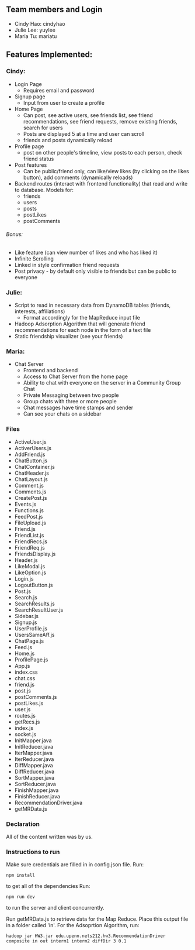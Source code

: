 ## Team members and Login

- Cindy Hao: cindyhao
- Julie Lee: yuylee
- Maria Tu: mariatu

## Features Implemented:

### Cindy:

- Login Page
  - Requires email and password
- Signup page
  - Input from user to create a profile
- Home Page
  - Can post, see active users, see friends list, see friend recommendations, see friend requests, remove existing friends, search for users
  - Posts are displayed 5 at a time and user can scroll
  - friends and posts dynamically reload
- Profile page
  - post on other people's timeline, view posts to each person, check friend status
- Post features
  - Can be public/friend only, can like/view likes (by clicking on the likes button), add comments (dynamically reloads)
- Backend routes (interact with frontend functionality) that read and write to database. Models for:  
  - friends
  - users
  - posts
  - postLikes
  - postComments

###### Bonus:

- Like feature (can view number of likes and who has liked it)
- Infinite Scrolling
- Linked in style confirmation friend requests
- Post privacy - by default only visible to friends but can be public to everyone

### Julie:
- Script to read in necessary data from DynamoDB tables (friends, interests, affiliations)
  - Format accordingly for the MapReduce input file
- Hadoop Adsorption Algorithm that will generate friend recommendations for each node in the form of a text file
- Static friendship visualizer (see your friends)

### Maria:
- Chat Server
  - Frontend and backend
  - Access to Chat Server from the home page
  - Ability to chat with everyone on the server in a Community Group Chat
  - Private Messaging between two people
  - Group chats with three or more people
  - Chat messages have time stamps and sender
  - Can see your chats on a sidebar

### Files

- ActiveUser.js
- ActiverUsers.js
- AddFriend.js
- ChatButton.js
- ChatContainer.js
- ChatHeader.js
- ChatLayout.js
- Comment.js
- Comments.js
- CreatePost.js
- Events.js
- Functions.js
- FeedPost.js
- FileUpload.js
- Friend.js
- FriendList.js
- FriendRecs.js
- FriendReq.js
- FriendsDisplay.js
- Header.js
- LikeModal.js
- LikeOption.js
- Login.js
- LogoutButton.js
- Post.js
- Search.js
- SearchResults.js
- SearchResultUser.js
- Sidebar.js
- Signup.js
- UserProfile.js
- UsersSameAff.js
- ChatPage.js
- Feed.js
- Home.js
- ProfilePage.js
- App.js
- index.css
- chat.css
- friend.js
- post.js
- postComments.js
- postLikes.js
- user.js
- routes.js
- getRecs.js
- index.js
- socket.js
- InitMapper.java
- InitReducer.java
- IterMapper.java
- IterReducer.java
- DiffMapper.java
- DiffReducer.java
- SortMapper.java
- SortReducer.java
- FinishMapper.java
- FinishReducer.java
- RecommendationDriver.java
- getMRData.js


### Declaration

All of the content written was by us.

### Instructions to run

Make sure credentials are filled in in config.json file.
Run:

```
npm install
```

to get all of the dependencies
Run:

```
npm run dev
```

to run the server and client concurrently.

Run getMRData.js to retrieve data for the Map Reduce. Place this output file in a folder called 'in'. 
For the Adsoprtion Algorithm, run: 

```
hadoop jar HW3.jar edu.upenn.nets212.hw3.RecommendationDriver composite in out interm1 interm2 diffDir 3 0.1
```

